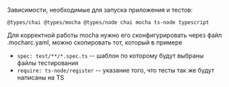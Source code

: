 Зависимости, необходимые для запуска приложения и тестов:

`@types/chai @types/mocha @types/node chai mocha ts-node typescript`

Для корректной работы mocha нужно его сконфигурировать через файл .mocharc.yaml, можно скопировать тот, который в примере

- `spec: test/**/*.spec.ts` -- шаблон по которому будут выбраны файлы тестирования
- `require: ts-node/register` -- указание того, что тесты так же будут написаны на TS
